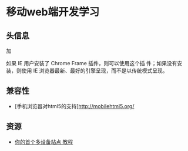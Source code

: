 # 移动web端开发学习

## 头信息
加<meta http-equiv="X-UA-Compatible" content="IE=edge,chrome=1">

如果 IE 用户安装了 Chrome Frame 插件，则可以使用这个插
件；如果没有安装，则使用 IE 浏览器最新、最好的引擎呈现，而不是以传统模式呈现。

## 兼容性
* [手机浏览器对html5的支持]http://mobilehtml5.org/

## 资源
* [你的首个多设备站点 教程](https://developers.google.com/web/fundamentals/getting-started/your-first-multi-screen-site/?hl=zh-cn)